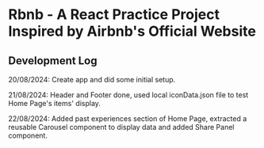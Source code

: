 # Rbnb - A React Practice Project Inspired by Airbnb's Official Website

## Development Log
20/08/2024: Create app and did some initial setup.

21/08/2024: Header and Footer done, used local iconData.json file to test Home Page's items' display.

22/08/2024: Added past experiences section of Home Page, extracted a reusable Carousel component to display data and added Share Panel component.